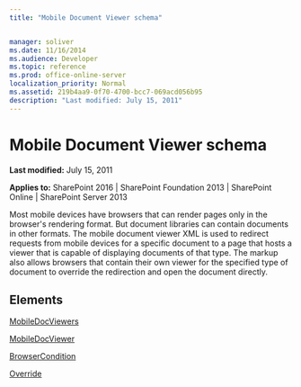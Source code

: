 ```yaml
---
title: "Mobile Document Viewer schema"


manager: soliver
ms.date: 11/16/2014
ms.audience: Developer
ms.topic: reference
ms.prod: office-online-server
localization_priority: Normal
ms.assetid: 219b4aa9-0f70-4700-bcc7-069acd056b95
description: "Last modified: July 15, 2011"
---
```


# Mobile Document Viewer schema

 **Last modified:** July 15, 2011 
  
 **Applies to:** SharePoint 2016 | SharePoint Foundation 2013 | SharePoint Online | SharePoint Server 2013
  
Most mobile devices have browsers that can render pages only in the browser's rendering format. But document libraries can contain documents in other formats. The mobile document viewer XML is used to redirect requests from mobile devices for a specific document to a page that hosts a viewer that is capable of displaying documents of that type. The markup also allows browsers that contain their own viewer for the specified type of document to override the redirection and open the document directly. 
  
## Elements

[MobileDocViewers](mobiledocviewers-mobile-document-viewer.md)
  
[MobileDocViewer](mobiledocviewer-mobile-document-viewer.md)
  
[BrowserCondition](browsercondition-mobile-document-viewer.md)
  
[Override](override-mobile-document-viewer.md)
  


